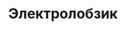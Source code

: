 ---
id: '50'
title: Электролобзик 
description: Залог 2000 рублей
price: '200'
order: 50
default_thumbnail_image: images/IMG_20210204_145607_sm.jpg
default_original_image: images/IMG_20210204_145607.jpg
category: content/category/01electro.md
featured: true
layout: product
---